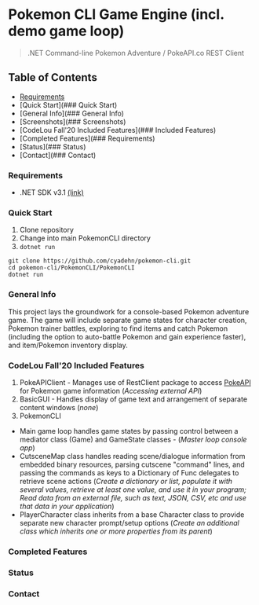 # Pokemon CLI Game Engine (incl. demo game loop)
> .NET Command-line Pokemon Adventure / PokeAPI.co REST Client
## Table of Contents
* [Requirements](#requirements)
* [Quick Start](### Quick Start)
* [General Info](### General Info)
* [Screenshots](### Screenshots)
* [CodeLou Fall'20 Included Features](### Included Features)
* [Completed Features](### Requirements)
* [Status](### Status)
* [Contact](### Contact)

### Requirements
* .NET SDK v3.1 [(link)](https://dotnet.microsoft.com/download/dotnet-core/3.1)

### Quick Start
1. Clone repository
2. Change into main PokemonCLI directory
3. `dotnet run`
```
git clone https://github.com/cyadehn/pokemon-cli.git
cd pokemon-cli/PokemonCLI/PokemonCLI
dotnet run
```

### General Info
This project lays the groundwork for a console-based Pokemon adventure game. The game will include separate game states for character creation, Pokemon trainer battles, exploring to find items and catch Pokemon (including the option to auto-battle Pokemon and gain experience faster), and item/Pokemon inventory display.

### CodeLou Fall'20 Included Features
1. PokeAPIClient - Manages use of RestClient package to access [PokeAPI](https://pokeapi.co/) for Pokemon game information (*Accessing external API*)
2. BasicGUI - Handles display of game text and arrangement of separate content windows (*none*)
3. PokemonCLI
* Main game loop handles game states by passing control between a mediator class (Game) and GameState classes - (*Master loop console app*)
* CutsceneMap class handles reading scene/dialogue information from embedded binary resources, parsing cutscene "command" lines, and passing the commands as keys to a Dictionary of Func<T> delegates to retrieve scene actions (*Create a dictionary or list, populate it with several values, retrieve at least one value, and use it in your program; Read data from an external file, such as text, JSON, CSV, etc and use that data in your application*)
* PlayerCharacter class inherits from a base Character class to provide separate new character prompt/setup options (*Create an additional class which inherits one or more properties from its parent*)


### Completed Features
### Status
### Contact
